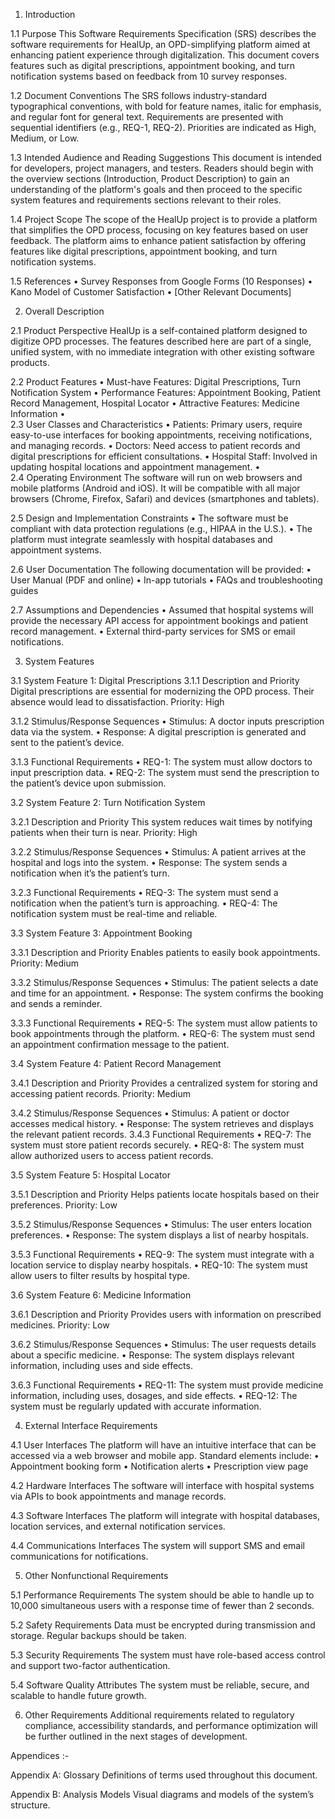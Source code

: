 
1. Introduction 
 
1.1 Purpose 
This Software Requirements Specification (SRS) describes the software requirements for HealUp, an OPD-simplifying platform aimed at enhancing patient experience through digitalization. This document covers features such as digital prescriptions, appointment booking, and turn notification systems based on feedback from 10 survey responses. 
 
1.2 Document Conventions 
The SRS follows industry-standard typographical conventions, with bold for feature names, italic for emphasis, and regular font for general text. Requirements are presented with sequential identifiers (e.g., REQ-1, REQ-2). Priorities are indicated as High, Medium, or Low. 
 
1.3 Intended Audience and Reading Suggestions 
This document is intended for developers, project managers, and testers. Readers should begin with the overview sections (Introduction, Product Description) to gain an understanding of the platform's goals and then proceed to the specific system features and requirements sections relevant to their roles. 
 
1.4 Project Scope 
The scope of the HealUp project is to provide a platform that simplifies the OPD process, focusing on key features based on user feedback. The platform aims to enhance patient satisfaction by offering features like digital prescriptions, appointment booking, and turn notification systems. 
 
1.5 References 
•	Survey Responses from Google Forms (10 Responses) 
•	Kano Model of Customer Satisfaction 
•	[Other Relevant Documents] 
 
 
2. Overall Description 
 
2.1 Product Perspective 
HealUp is a self-contained platform designed to digitize OPD processes. The features described here are part of a single, unified system, with no immediate integration with other existing software products. 
 
2.2 Product Features 
•	Must-have Features: Digital Prescriptions, Turn Notification System 
•	Performance Features: Appointment Booking, Patient Record Management, Hospital Locator 
•	Attractive Features: Medicine Information 
	• 	 
2.3 User Classes and Characteristics 
•	Patients: Primary users, require easy-to-use interfaces for booking appointments, receiving notifications, and managing records. 
•	Doctors: Need access to patient records and digital prescriptions for efficient consultations. 
•	Hospital Staff: Involved in updating hospital locations and appointment management. 
	• 	 
2.4 Operating Environment 
The software will run on web browsers and mobile platforms (Android and iOS). It will be compatible with all major browsers (Chrome, Firefox, Safari) and devices (smartphones and tablets). 
 
2.5 Design and Implementation Constraints 
•	The software must be compliant with data protection regulations (e.g., HIPAA in the U.S.). 
•	The platform must integrate seamlessly with hospital databases and appointment systems. 
 
2.6 User Documentation 
The following documentation will be provided: 
•	User Manual (PDF and online) 
•	In-app tutorials 
•	FAQs and troubleshooting guides 
 
2.7 Assumptions and Dependencies 
•	Assumed that hospital systems will provide the necessary API access for appointment bookings and patient record management. 
•	External third-party services for SMS or email notifications. 
 
 
3. System Features 
 
3.1 System Feature 1: Digital Prescriptions 
3.1.1 Description and Priority 
Digital prescriptions are essential for modernizing the OPD process. Their absence would lead to dissatisfaction. Priority: High 
 
3.1.2 Stimulus/Response Sequences 
•	Stimulus: A doctor inputs prescription data via the system. 
•	Response: A digital prescription is generated and sent to the patient’s device. 
 
3.1.3 Functional Requirements 
• 	REQ-1: The system must allow doctors to input prescription data. • 	REQ-2: The system must send the prescription to the patient’s device upon submission. 
 
3.2 System Feature 2: Turn Notification System 
 
3.2.1 Description and Priority 
This system reduces wait times by notifying patients when their turn is near. Priority: High 
 
3.2.2 Stimulus/Response Sequences 
•	Stimulus: A patient arrives at the hospital and logs into the system. • 	Response: The system sends a notification when it’s the patient’s turn. 
 
3.2.3 Functional Requirements • 	REQ-3: The system must send a notification when the patient’s turn is approaching. 
•	REQ-4: The notification system must be real-time and reliable. 
 
3.3 System Feature 3: Appointment Booking 
 
3.3.1 Description and Priority 
Enables patients to easily book appointments. Priority: Medium 
 
3.3.2 Stimulus/Response Sequences 
•	Stimulus: The patient selects a date and time for an appointment. 
•	Response: The system confirms the booking and sends a reminder. 
 
3.3.3 Functional Requirements 
•	REQ-5: The system must allow patients to book appointments through the platform. 
•	REQ-6: The system must send an appointment confirmation message to the patient. 
 
3.4 System Feature 4: Patient Record Management 
 
3.4.1 Description and Priority 
Provides a centralized system for storing and accessing patient records. Priority: Medium 
 
3.4.2 Stimulus/Response Sequences 
•	Stimulus: A patient or doctor accesses medical history. 
•	Response: The system retrieves and displays the relevant patient records. 
3.4.3 Functional Requirements 
•	REQ-7: The system must store patient records securely. 
•	REQ-8: The system must allow authorized users to access patient records. 
 
3.5 System Feature 5: Hospital Locator 
 
3.5.1 Description and Priority 
Helps patients locate hospitals based on their preferences. Priority: Low 
 
3.5.2 Stimulus/Response Sequences 
•	Stimulus: The user enters location preferences. 
•	Response: The system displays a list of nearby hospitals. 
 
3.5.3 Functional Requirements 
•	REQ-9: The system must integrate with a location service to display nearby hospitals. 
•	REQ-10: The system must allow users to filter results by hospital type. 
 
3.6 System Feature 6: Medicine Information 
 
3.6.1 Description and Priority 
Provides users with information on prescribed medicines. Priority: Low 
 
3.6.2 Stimulus/Response Sequences 
•	Stimulus: The user requests details about a specific medicine. 
•	Response: The system displays relevant information, including uses and side effects. 
 
3.6.3 Functional Requirements 
•	REQ-11: The system must provide medicine information, including uses, dosages, and side effects. 
•	REQ-12: The system must be regularly updated with accurate information. 
 
 
4. External Interface Requirements 
 
4.1 User Interfaces 
The platform will have an intuitive interface that can be accessed via a web browser and mobile app. Standard elements include: 
•	Appointment booking form 
•	Notification alerts 
•	Prescription view page 
 
4.2 Hardware Interfaces 
The software will interface with hospital systems via APIs to book appointments and manage records. 
 
4.3 Software Interfaces 
The platform will integrate with hospital databases, location services, and external notification services. 
 
4.4 Communications Interfaces 
The system will support SMS and email communications for notifications. 
 
 
5. Other Nonfunctional Requirements 
 
5.1 Performance Requirements 
The system should be able to handle up to 10,000 simultaneous users with a response time of fewer than 2 seconds. 
 
5.2 Safety Requirements 
Data must be encrypted during transmission and storage. Regular backups should be taken. 
 
5.3 Security Requirements 
The system must have role-based access control and support two-factor authentication. 
 
5.4 Software Quality Attributes 
The system must be reliable, secure, and scalable to handle future growth. 
 
 
6. Other Requirements 
Additional requirements related to regulatory compliance, accessibility standards, and performance optimization will be further outlined in the next stages of development. 
 
 
Appendices :- 

Appendix A: Glossary 
Definitions of terms used throughout this document. 

Appendix B: Analysis Models 
Visual diagrams and models of the system’s structure. 

